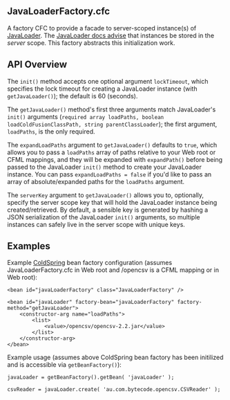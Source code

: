 JavaLoaderFactory.cfc
---------------------

A factory CFC to provide a facade to server-scoped instance(s) of [JavaLoader](http://javaloader.riaforge.org/). The [JavaLoader docs advise](http://www.compoundtheory.com/javaloader/docs/#Memory_Issues_424911073034682_) that instances be stored in the _server_ scope. This factory abstracts this initialization work.

## API Overview

The `init()` method accepts one optional argument `lockTimeout`, which specifies the lock timeout for creating a JavaLoader instance (with `getJavaLoader()`); the default is 60 (seconds).

The `getJavaLoader()` method's first three arguments match JavaLoader's `init()` arguments (`required array loadPaths, boolean loadColdFusionClassPath, string parentClassLoader`); the first argument, `loadPaths`, is the only required.

The `expandLoadPaths` argument to `getJavaLoader()` defaults to `true`, which allows you to pass a `loadPaths` array of paths relative to your Web root or CFML mappings, and they will be expanded with `expandPath()` before being passed to the JavaLoader `init()` method to create your JavaLoader instance. You can pass `expandLoadPaths = false` if you'd like to pass an array of absolute/expanded paths for the `loadPaths` argument.

The `serverKey` argument to `getJavaLoader()` allows you to, optionally, specify the server scope key that will hold the JavaLoader instance being created/retrieved. By default, a sensible key is generated by hashing a JSON serialization of the JavaLoader `init()` arguments, so multiple instances can safely live in the server scope with unique keys.

## Examples

Example [ColdSpring](http://coldspringframework.org/) bean factory configuration (assumes JavaLoaderFactory.cfc in Web root and /opencsv is a CFML mapping or in Web root):

	<bean id="javaLoaderFactory" class="JavaLoaderFactory" />

	<bean id="javaLoader" factory-bean="javaLoaderFactory" factory-method="getJavaLoader">
		<constructor-arg name="loadPaths">
			<list>
				<value>/opencsv/opencsv-2.2.jar</value>
			</list>
		</constructor-arg>
	</bean>

Example usage (assumes above ColdSpring bean factory has been initilized and is accessible via `getBeanFactory()`):

	javaLoader = getBeanFactory().getBean( 'javaLoader' );

	csvReader = javaLoader.create( 'au.com.bytecode.opencsv.CSVReader' );


